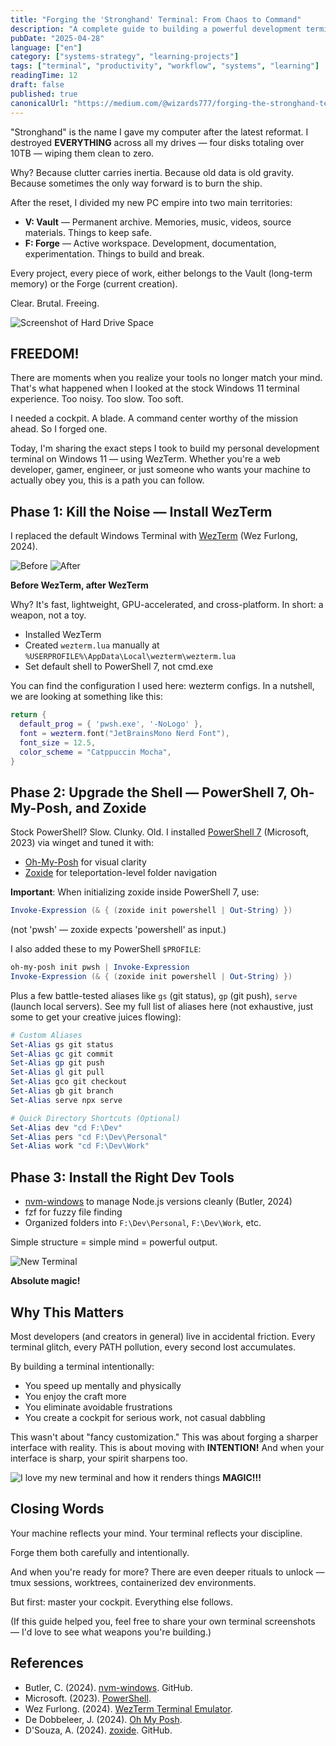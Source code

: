 ```yaml
---
title: "Forging the 'Stronghand' Terminal: From Chaos to Command"
description: "A complete guide to building a powerful development terminal on Windows 11 using WezTerm, PowerShell 7, Oh-My-Posh, and Zoxide for maximum productivity and intentional workflow."
pubDate: "2025-04-28"
language: ["en"]
category: ["systems-strategy", "learning-projects"]
tags: ["terminal", "productivity", "workflow", "systems", "learning"]
readingTime: 12
draft: false
published: true
canonicalUrl: "https://medium.com/@wizards777/forging-the-stronghand-terminal-from-chaos-to-command-c4e4df4d290c"
---
```


"Stronghand" is the name I gave my computer after the latest reformat. I destroyed **EVERYTHING** across all my drives — four disks totaling over 10TB — wiping them clean to zero.

Why? Because clutter carries inertia. Because old data is old gravity. Because sometimes the only way forward is to burn the ship.

After the reset, I divided my new PC empire into two main territories:

- **V: Vault** — Permanent archive. Memories, music, videos, source materials. Things to keep safe.
- **F: Forge** — Active workspace. Development, documentation, experimentation. Things to build and break.

Every project, every piece of work, either belongs to the Vault (long-term memory) or the Forge (current creation).

Clear. Brutal. Freeing.

![Screenshot of Hard Drive Space](/images/1_hZS3n1fhg_eDQTmqxg8O2w.png)

## FREEDOM!

There are moments when you realize your tools no longer match your mind. That's what happened when I looked at the stock Windows 11 terminal experience. Too noisy. Too slow. Too soft.

I needed a cockpit. A blade. A command center worthy of the mission ahead. So I forged one.

Today, I'm sharing the exact steps I took to build my personal development terminal on Windows 11 — using WezTerm. Whether you're a web developer, gamer, engineer, or just someone who wants your machine to actually obey you, this is a path you can follow.

## Phase 1: Kill the Noise — Install WezTerm

I replaced the default Windows Terminal with [WezTerm](https://wezfurlong.org/wezterm/) (Wez Furlong, 2024).

![Before](/images/1_JMkniJ9RmTng62SL37WSBA.png)
![After](/images/1_wjEXa_8z9DI8Wq4zMCBqig.png)

**Before WezTerm, after WezTerm**

Why? It's fast, lightweight, GPU-accelerated, and cross-platform.
In short: a weapon, not a toy.

- Installed WezTerm
- Created `wezterm.lua` manually at `%USERPROFILE%\AppData\Local\wezterm\wezterm.lua`
- Set default shell to PowerShell 7, not cmd.exe

You can find the configuration I used here: wezterm configs. In a nutshell, we are looking at something like this:

```lua
return {
  default_prog = { 'pwsh.exe', '-NoLogo' },
  font = wezterm.font("JetBrainsMono Nerd Font"),
  font_size = 12.5,
  color_scheme = "Catppuccin Mocha",
}
```

## Phase 2: Upgrade the Shell — PowerShell 7, Oh-My-Posh, and Zoxide

Stock PowerShell? Slow. Clunky. Old. I installed [PowerShell 7](https://learn.microsoft.com/en-us/powershell/) (Microsoft, 2023) via winget and tuned it with:

- [Oh-My-Posh](https://ohmyposh.dev/) for visual clarity
- [Zoxide](https://github.com/ajeetdsouza/zoxide) for teleportation-level folder navigation

**Important**: When initializing zoxide inside PowerShell 7, use:

```powershell
Invoke-Expression (& { (zoxide init powershell | Out-String) })
```

(not 'pwsh' — zoxide expects 'powershell' as input.)

I also added these to my PowerShell `$PROFILE`:

```powershell
oh-my-posh init pwsh | Invoke-Expression
Invoke-Expression (& { (zoxide init powershell | Out-String) })
```

Plus a few battle-tested aliases like `gs` (git status), `gp` (git push), `serve` (launch local servers). See my full list of aliases here (not exhaustive, just some to get your creative juices flowing):

```powershell
# Custom Aliases
Set-Alias gs git status
Set-Alias gc git commit
Set-Alias gp git push
Set-Alias gl git pull
Set-Alias gco git checkout
Set-Alias gb git branch
Set-Alias serve npx serve

# Quick Directory Shortcuts (Optional)
Set-Alias dev "cd F:\Dev"
Set-Alias pers "cd F:\Dev\Personal"
Set-Alias work "cd F:\Dev\Work"
```

## Phase 3: Install the Right Dev Tools

- [nvm-windows](https://github.com/coreybutler/nvm-windows) to manage Node.js versions cleanly (Butler, 2024)
- fzf for fuzzy file finding
- Organized folders into `F:\Dev\Personal`, `F:\Dev\Work`, etc.

Simple structure = simple mind = powerful output.

![New Terminal](/images/1_UVQ9Lyp4yJ3dnpMbnSIOCQ.png)

**Absolute magic!**

## Why This Matters

Most developers (and creators in general) live in accidental friction. Every terminal glitch, every PATH pollution, every second lost accumulates.

By building a terminal intentionally:

- You speed up mentally and physically
- You enjoy the craft more
- You eliminate avoidable frustrations
- You create a cockpit for serious work, not casual dabbling

This wasn't about "fancy customization."
This was about forging a sharper interface with reality. This is about moving with **INTENTION!** And when your interface is sharp, your spirit sharpens too.

![I love my new terminal and how it renders things](/images/1_Fdmjbqh4eRaDwA12bYERgw.png)
**MAGIC!!!**

## Closing Words

Your machine reflects your mind.
Your terminal reflects your discipline.

Forge them both carefully and intentionally.

And when you're ready for more? There are even deeper rituals to unlock — tmux sessions, worktrees, containerized dev environments.

But first: master your cockpit.
Everything else follows.

(If this guide helped you, feel free to share your own terminal screenshots — I'd love to see what weapons you're building.)

## References

- Butler, C. (2024). [nvm-windows](https://github.com/coreybutler/nvm-windows). GitHub.
- Microsoft. (2023). [PowerShell](https://learn.microsoft.com/en-us/powershell/).
- Wez Furlong. (2024). [WezTerm Terminal Emulator](https://wezfurlong.org/wezterm/).
- De Dobbeleer, J. (2024). [Oh My Posh](https://ohmyposh.dev/).
- D'Souza, A. (2024). [zoxide](https://github.com/ajeetdsouza/zoxide). GitHub.
